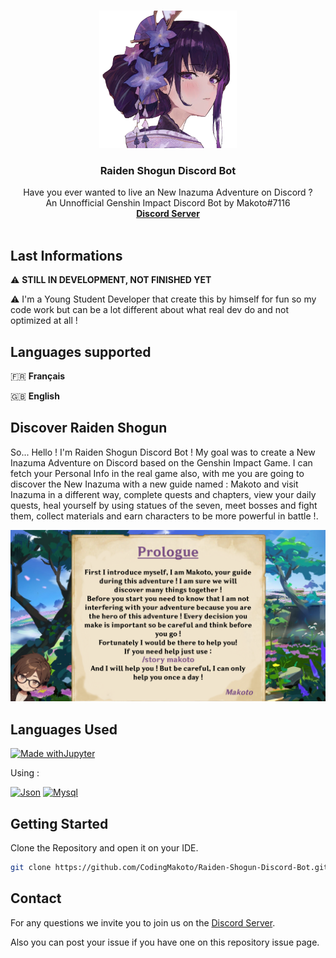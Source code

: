 <a name="readme-top"></a>



<br />
<div align="center">
   <img src="images/avatar-gitbook.png" alt="Logo" width="220" height="220">

  <h3 align="center">Raiden Shogun Discord Bot</h3>

  <p align="center">
    Have you ever wanted to live an New Inazuma Adventure on Discord ?
    <br />
    An Unnofficial Genshin Impact Discord Bot by Makoto#7116
    <br />
    <!--<a href="https://raidenshogun.gitbook.io/docs"><strong>Documentation</strong></a>--><a href="https://discord.gg/2AePNcphrs"><strong>Discord Server</strong></a>
    <br />
    <br />
  </p>
</div>

## Last Informations

⚠️ **STILL IN DEVELOPMENT, NOT FINISHED YET**

⚠️ I'm a Young Student Developer that create this by himself for fun so my code work but can be a lot different about what real dev do and not optimized at all !

## Languages supported

🇫🇷 **Français**

🇬🇧 **English**

## Discover Raiden Shogun

So... Hello ! I'm Raiden Shogun Discord Bot ! My goal was to create a New Inazuma Adventure on Discord based on the Genshin Impact Game. I can fetch your Personal Info in the real game also, with me you are going to discover the New Inazuma with a new guide named : Makoto and visit Inazuma in a different way, complete quests and chapters, view your daily quests, heal yourself by using statues of the seven, meet bosses and fight them, collect materials and earn characters to be more powerful in battle !.

<p align="center">
  <img src="images/1-english.jpg"/>
</p>



## Languages Used

[![Made withJupyter](https://img.shields.io/badge/Made%20with-Python-yellow?style=for-the-badge&logo=Python)](https://python.org/)

Using :

[![Json][JSON]][JSON-url]
[![Mysql][MySQL]][MySQL-url]




## Getting Started

Clone the Repository and open it on your IDE.
   ```sh
   git clone https://github.com/CodingMakoto/Raiden-Shogun-Discord-Bot.git
   ```



## Contact

For any questions we invite you to join us on the [Discord Server](https://discord.gg/2AePNcphrs).

Also you can post your issue if you have one on this repository issue page.

[raiden-example]: images/example.jpeg

[JSON]: https://img.shields.io/badge/Json-f7df1e?style=for-the-badge&logo=json&logoColor=383838
[JSON-url]: https://json.org/

[MySQL]: https://img.shields.io/badge/MySQL-005B75?style=for-the-badge&logo=mysql&logoColor=F3A01F
[MySQL-url]: https://www.mysql.com/
